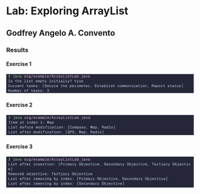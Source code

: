 # Lab: Exploring ArrayList

## Godfrey Angelo A. Convento

### Results

#### Exercise 1

![alt text](image.png)

#### Exercise 2

![alt text](image-1.png)

#### Exercise 3

![alt text](image-2.png)
